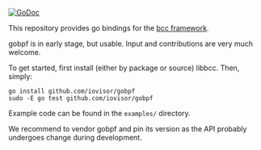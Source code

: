 [![GoDoc](https://godoc.org/github.com/golang/gddo?status.svg)](http://godoc.org/github.com/iovisor/gobpf)

This repository provides go bindings for the [bcc framework](https://github.com/iovisor/bcc).

gobpf is in early stage, but usable. Input and contributions are very much welcome.

To get started, first install (either by package or source) libbcc. Then, simply:

```
go install github.com/iovisor/gobpf
sudo -E go test github.com/iovisor/gobpf
```

Example code can be found in the `examples/` directory.

We recommend to vendor gobpf and pin its version as the API probably
undergoes change during development.

